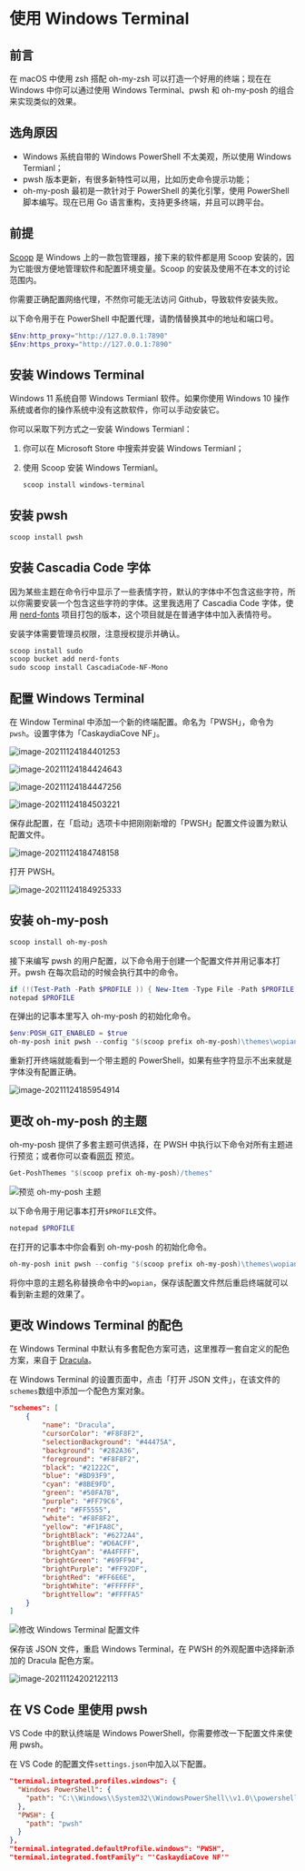 # 使用 Windows Terminal

## 前言

在 macOS 中使用 zsh 搭配 oh-my-zsh 可以打造一个好用的终端；现在在 Windows 中你可以通过使用 Windows Terminal、pwsh 和 oh-my-posh 的组合来实现类似的效果。

## 选角原因

- Windows 系统自带的 Windows PowerShell 不太美观，所以使用 Windows Termianl；
- pwsh 版本更新，有很多新特性可以用，比如历史命令提示功能；
- oh-my-posh 最初是一款针对于 PowerShell 的美化引擎，使用 PowerShell 脚本编写。现在已用 Go 语言重构，支持更多终端，并且可以跨平台。

## 前提

[Scoop](./2021-11-24-scoop-a-windows-package-manager.md) 是 Windows 上的一款包管理器，接下来的软件都是用 Scoop 安装的，因为它能很方便地管理软件和配置环境变量。Scoop 的安装及使用不在本文的讨论范围内。

你需要正确配置网络代理，不然你可能无法访问 Github，导致软件安装失败。

以下命令用于在 PowerShell 中配置代理，请酌情替换其中的地址和端口号。

```powershell
$Env:http_proxy="http://127.0.0.1:7890"
$Env:https_proxy="http://127.0.0.1:7890"
```

## 安装 Windows Terminal

Windows 11 系统自带 Windows Termianl 软件。如果你使用 Windows 10 操作系统或者你的操作系统中没有这款软件，你可以手动安装它。

你可以采取下列方式之一安装 Windows Termianl：

1. 你可以在 Microsoft Store 中搜索并安装 Windows Termianl；

2. 使用 Scoop 安装 Windows Termianl。

   ```powershell
   scoop install windows-terminal
   ```

## 安装 pwsh

```powershell
scoop install pwsh
```

## 安装 Cascadia Code 字体

因为某些主题在命令行中显示了一些表情字符，默认的字体中不包含这些字符，所以你需要安装一个包含这些字符的字体。这里我选用了 Cascadia Code 字体，使用 [nerd-fonts](https://github.com/ryanoasis/nerd-fonts) 项目打包的版本，这个项目就是在普通字体中加入表情符号。

安装字体需要管理员权限，注意授权提示并确认。

```powershell
scoop install sudo
scoop bucket add nerd-fonts
sudo scoop install CascadiaCode-NF-Mono
```

## 配置 Windows Terminal

在 Window Terminal 中添加一个新的终端配置。命名为「PWSH」，命令为`pwsh`。设置字体为「CaskaydiaCove NF」。

![image-20211124184401253](2023-04-03-windows-terminal.assets/2af7ee4648021928fcf939e06873520de20ceafb.png)

![image-20211124184424643](2023-04-03-windows-terminal.assets/9b8ccc1022efbab4e2e3c057c6079dddba582fd5.png)

![image-20211124184447256](2023-04-03-windows-terminal.assets/53682243fa304c490b00cf4e92130538d6b420cb.png)

![image-20211124184503221](2023-04-03-windows-terminal.assets/883f2583888ab8fe31fb71e1651b190ed9702422.png)

保存此配置，在「启动」选项卡中把刚刚新增的「PWSH」配置文件设置为默认配置文件。

![image-20211124184748158](2023-04-03-windows-terminal.assets/ddb5e6790975d82abdd60fcfc1fa8a854197a0ed.png)

打开 PWSH。

![image-20211124184925333](2023-04-03-windows-terminal.assets/13a2bd722f5c398da974b60500441255852549aa.png)

## 安装 oh-my-posh

```powershell
scoop install oh-my-posh
```

接下来编写 pwsh 的用户配置，以下命令用于创建一个配置文件并用记事本打开。pwsh 在每次启动的时候会执行其中的命令。

```powershell
if (!(Test-Path -Path $PROFILE )) { New-Item -Type File -Path $PROFILE -Force }
notepad $PROFILE
```

在弹出的记事本里写入 oh-my-posh 的初始化命令。

```powershell
$env:POSH_GIT_ENABLED = $true
oh-my-posh init pwsh --config "$(scoop prefix oh-my-posh)\themes\wopian.omp.json" | Invoke-Expression
```

重新打开终端就能看到一个带主题的 PowerShell，如果有些字符显示不出来就是字体没有配置正确。

![image-20211124185954914](2023-04-03-windows-terminal.assets/cb972acf72cfd87e0945afb940044629f42220bf.png)

## 更改 oh-my-posh 的主题

oh-my-posh 提供了多套主题可供选择，在 PWSH 中执行以下命令对所有主题进行预览；或者你可以查看[网页](https://ohmyposh.dev/docs/themes) 预览。

```powershell
Get-PoshThemes "$(scoop prefix oh-my-posh)/themes"
```

![预览 oh-my-posh 主题](2023-04-03-windows-terminal.assets/2023-04-03-21-26-50-image.png)

以下命令用于用记事本打开`$PROFILE`文件。

```powershell
notepad $PROFILE
```

在打开的记事本中你会看到 oh-my-posh 的初始化命令。

```powershell
oh-my-posh init pwsh --config "$(scoop prefix oh-my-posh)\themes\wopian.omp.json" | Invoke-Expression
```

将你中意的主题名称替换命令中的`wopian`，保存该配置文件然后重启终端就可以看到新主题的效果了。

## 更改 Windows Terminal 的配色

在 Windows Terminal 中默认有多套配色方案可选，这里推荐一套自定义的配色方案，来自于 [Dracula](https://draculatheme.com/windows-terminal)。

在 Windows Terminal 的设置页面中，点击「打开 JSON 文件」，在该文件的`schemes`数组中添加一个配色方案对象。

```json
"schemes": [
    {
        "name": "Dracula",
        "cursorColor": "#F8F8F2",
        "selectionBackground": "#44475A",
        "background": "#282A36",
        "foreground": "#F8F8F2",
        "black": "#21222C",
        "blue": "#BD93F9",
        "cyan": "#8BE9FD",
        "green": "#50FA7B",
        "purple": "#FF79C6",
        "red": "#FF5555",
        "white": "#F8F8F2",
        "yellow": "#F1FA8C",
        "brightBlack": "#6272A4",
        "brightBlue": "#D6ACFF",
        "brightCyan": "#A4FFFF",
        "brightGreen": "#69FF94",
        "brightPurple": "#FF92DF",
        "brightRed": "#FF6E6E",
        "brightWhite": "#FFFFFF",
        "brightYellow": "#FFFFA5"
    }
]
```

![修改 Windows Terminal 配置文件](2023-04-03-windows-terminal.assets/77fc625c0fad86c2e5c22599b6d5ae6307ee6acd.png)

保存该 JSON 文件，重启 Windows Terminal，在 PWSH 的外观配置中选择新添加的 Dracula 配色方案。

![image-20211124202122113](2023-04-03-windows-terminal.assets/fd681e32cb5028b7b1efde70f51c30ae1ce30d64.png)

## 在 VS Code 里使用 pwsh

VS Code 中的默认终端是 Windows PowerShell，你需要修改一下配置文件来使用 pwsh。

在 VS Code 的配置文件`settings.json`中加入以下配置。

```json
"terminal.integrated.profiles.windows": {
  "Windows PowerShell": {
    "path": "C:\\Windows\\System32\\WindowsPowerShell\\v1.0\\powershell.exe"
  },
  "PWSH": {
    "path": "pwsh"
  }
},
"terminal.integrated.defaultProfile.windows": "PWSH",
"terminal.integrated.fontFamily": "'CaskaydiaCove NF'"
```

